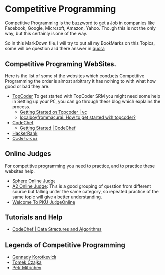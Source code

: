 # Competitive Programming #

Competitive Programming is the buzzword to get a Job in companies like Facebook, Google, Microsoft, Amazon, Yahoo. Though this is not the only way, but this certainly is one of the way.

So in this MarkDown file, I will try to put all my BookMarks on this Topics, some will be question and there answer in [quora](http://www.quora.com)

## Competitive Programing WebSites. ##
Here is the list of some of the websites which conducts Competitive Programming the order is almost arbitrary it has nothing to with what how good or bad they are.

* [TopCoder](http://www.topcoder.com/)
To get started with TopCoder SRM you might need some help in Setting up your PC, you can go through these blog which explains the process. 
    -   [Getting Started on Topcoder | vc](http://thevc.wordpress.com/2008/02/27/getting-started-on-topcoder/)
    -   [localboyfrommadurai: How to get started with topcoder?](http://localboyfrommadurai.blogspot.in/2011/12/new-to-topcoder.html)
* [CodeChef](http://www.codechef.com/)
    - [Getting Started | CodeChef](http://www.codechef.com/getting-started)
* [HackerRank](https://www.hackerrank.com/)
* [CodeForces](http://codeforces.com/)

## Online Judges ##
For competitive programming you need to practice, and to practice these websites help.

* [Sphere Online Judge](http://www.spoj.com/problems/classical/sort=-6)
* [A2 Online Judge](http://ahmed-aly.com/Categories.jsp): This is a good grouping of question from different source but falling under the same category, so repeated practice of the same topic will give a better understanding.
* [Welcome To PKU JudgeOnline](http://poj.org/)

## Tutorials and Help ##

* [CodeChef | Data Structures and Algorithms](http://discuss.codechef.com/questions/48877/data-structures-and-algorithms)


## Legends of Competitive Programming ##

* [Gennady Korotkevich](http://en.wikipedia.org/wiki/Gennady_Korotkevich)
* [Tomek Czajka](http://community.topcoder.com/tc?module=MemberProfile&cr=144400)
* [Petr Mitrichev](http://en.wikipedia.org/wiki/Petr_Mitrichev)


